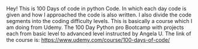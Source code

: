 Hey! This is 100 Days of code in python Code. In which each day code is given and how I approached the code is also written.
I also divide the code segments into the coding difficulty levels.
This is basically a course which I am doing from Udemy. The 100 Day Python pro Bootcamp with projects each from basic level to advanced level instructed by Angela U.
The link of the course is: https://www.udemy.com/course/100-days-of-code/
